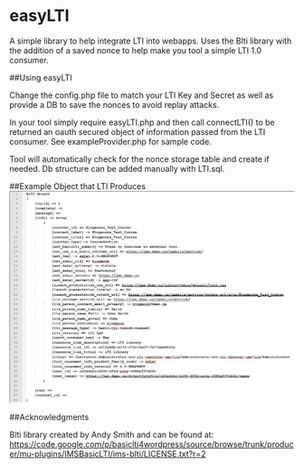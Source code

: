 # easyLTI


A simple library to help integrate LTI into webapps. Uses the Blti library with the addition of a saved nonce to help make you tool a simple LTI 1.0 consumer. 



##Using easyLTI

Change the config.php file to match your LTI Key and Secret as well as provide a DB to save the nonces to avoid replay attacks.

In your tool simply require easyLTI.php and then call connectLTI() to be returned an oauth secured object of information passed from the LTI consumer. See exampleProvider.php for sample code.

Tool will automatically check for the nonce storage table and create if needed. Db structure can be added manually with LTI.sql.


##Example Object that LTI Produces
![alt text](https://github.com/kingmook/easyLTI/blob/master/ltiObjectExample.png "Image of example LTI object. Message me for this in an accessible format.")


##Acknowledgments

Blti library created by Andy Smith and can be found at: https://code.google.com/p/basiclti4wordpress/source/browse/trunk/producer/mu-plugins/IMSBasicLTI/ims-blti/LICENSE.txt?r=2
